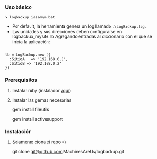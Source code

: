 ### Uso básico

<code>> logbackup_issemym.bat</code>

* Por default, la herramienta genera un log llamado `.\LogBackup.log`.
* Las unidades y sus direcciones deben configurarse en logbackup_mysite.rb
  Agregando entradas al diccionario con el que se inicia la aplicación:

<code>
lb = LogBackup.new ({
  :SitioA   => '192.168.0.1',
  :SitioB => '192.168.0.2'
})</code>

### Prerequisitos

1. Instalar ruby (instalador [aquí](http://rubyinstaller.org/))
2. Instalar las gemas necesarias

    gem install fileutils

    gem install activesupport

### Instalación

1. Solamente clona el repo =)

    git clone git@github.com:MachinesAreUs/logbackup.git

  